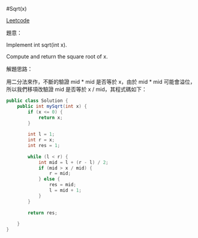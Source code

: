 #Sqrt(x)

[Leetcode](https://leetcode.com/problems/sqrtx/)

題意：

Implement int sqrt(int x).

Compute and return the square root of x.


解題思路：

用二分法來作，不斷的驗證 mid * mid 是否等於 x，由於 mid * mid 可能會溢位，所以我們移項改驗證 mid 是否等於 x / mid，其程式碼如下：

```java
public class Solution {
    public int mySqrt(int x) {
        if (x <= 0) {
            return x;
        }
        
        int l = 1;
        int r = x;
        int res = 1;
        
        while (l < r) {
            int mid = l + (r - l) / 2;
            if (mid > x / mid) {
                r = mid;
            } else {
                res = mid;
                l = mid + 1;
            }
        }
        
        return res;
        
    }
}
```

